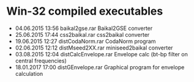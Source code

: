 Win-32 compiled executables
===

* 04.06.2015  13:56        baikal2gse.rar        Baikal2GSE converter
* 25.06.2015  17:44        css2baikal.rar        css2baikal converter
* 19.06.2015  12:27        distCodaNorm.rar      CodaNorm program
* 02.06.2015  12:12        distMseed2XX.rar      miniseed2baikal converter
* 03.08.2015  12:04        distCalcEnvelope.rar  Envelope calc (bt-bp filter on central frequencies)
* 18.01.2017  17:00        distGEnvelope.rar Graphical program for envelope calculation
